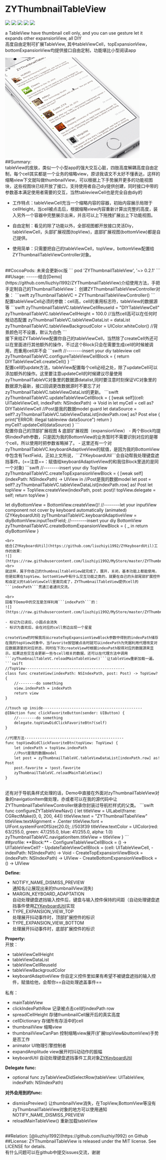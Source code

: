 # ZYThumbnailTableView  
![](https://img.shields.io/badge/pod-v0.2.1-blue.svg)
![](https://img.shields.io/badge/objc-expect-red.svg)
![](https://img.shields.io/badge/swift-perfect-green.svg)
![](https://img.shields.io/badge/build-passing-brightgreen.svg)
![](https://img.shields.io/badge/license-MIT-brightgreen.svg)

a TableView have thumbnail cell only, and you can use gesture let it expands other expansionView, all DIY  
高度自由定制可扩展TableView, 其中tableViewCell，topExpansionView，bottomExpansionView均提供接口自由定制，功能堪比小型阅读app

![](https://raw.githubusercontent.com/liuzhiyi1992/MyStore/master/ZYThumbnailTableView/ZYThumbnailTableView%E6%BC%94%E7%A4%BAgif2.gif)   
##Summary:  
tableView的皮肤，类似一个小型app的强大交互心脏，四肢高度解耦高度自由定制，每个cell其实都是一个业务的缩略view，原谅我语文不太好不懂表达，这样的缩略view下文就叫做thumbnailView，可以根据上下手势展开更多的功能视图块，这些视图块已经开放了接口，支持使用者自己diy提供创建，同时接口中带的参数基本满足使用者需要的交互，当然tableviewCell也是完全自由diy的

- 工作特点：tableViewCell充当一个缩略内容的容器，初始内容展示局限于cellHeight，当cell被点击后，根据缩略view内容重新计算出完整的高度，装入另外一个容器中完整展示出来，并且可以上下拖拽扩展出上下功能视图。  

- 自由定制：看见的除了功能以外，全部视图都开放接口灵活Diy，tableViewCell，头部扩展视图(topView)，底部扩展视图(bottomView)都是自己提供。  

- 使用简单：只需要把自己的tableViewCell，topView，bottomView配置给ZYThumbnailTableViewController对象。  


<br>
##CocoaPods:  
未来会更新oc版
```
pod 'ZYThumbnailTableView', '~> 0.2.1'
```  


<br>
##Usage:  
------结合[Demo](https://github.com/liuzhiyi1992/ZYThumbnailTableView)介绍使用方法，手把手定制自己的ThumbnailTableView：  
创建ZYThumbnailTableViewController对象：  
```swift
zyThumbnailTableVC = ZYThumbnailTableViewController()
```  
<br>
配置tableViewCell必须的参数：cell高，cell的重用标志符，tableView的数据源等
```swift
zyThumbnailTableVC.tableViewCellReuseId = "DIYTableViewCell"
zyThumbnailTableVC.tableViewCellHeight = 100.0
//当然cell高可以在任何时候动态配置
zyThumbnailTableVC.tableViewDataList = dataList
zyThumbnailTableVC.tableViewBackgroudColor = UIColor.whiteColor()
//背景颜色可不设置，默认为白色
```  
<br>
接下来给ZYTableView配置你自己的tableViewCell，当然除了createCell外还可以在里面进行其他额外的操作，不过这个Block只会在需要生成cell的时候被调用，而重用cell并不会
```swift
//--------insert your diy tableview cell
zyThumbnailTableVC.configureTableViewCellBlock = {
    return DIYTableViewCell.createCell()
}
```  
<br>
配置cell的update方法，tableView配置每个cell必经之处，除了updateCell可以添加额外的操作。这里要注意updateCell的时候建议尽量使用zyThumbnailTableVC对象里的数据源datalist,同时要注意时刻保证VC对象里的数据源为最新，接口回调更改数据源时不要忘了对zyThumbnailTableVC.tableViewDataList的更新。
```swift
zyThumbnailTableVC.updateTableViewCellBlock =  { [weak self](cell: UITableViewCell, indexPath: NSIndexPath) -> Void in
    let myCell = cell as? DIYTableViewCell
    //Post是我的数据model
    guard let dataSource = self?.zyThumbnailTableVC.tableViewDataList[indexPath.row] as? Post else {
        print("ERROR: illegal tableview dataSource")
        return
    }
    myCell?.updateCell(dataSource)
}
```  
<br>
配置你自己的顶部扩展视图 & 底部扩展视图（expansionView）  
- 两个Block均提供indexPath参数，只是因为我的BottomView的业务暂时不需要识别对应的是哪个cell，所以使用时把参数省略掉了。  
- 这里还有一个对zyThumbnailTableVC.keyboardAdaptiveView的赋值，是因为我的BottomView中包含有TextField，正如上文所说，```ZYKeyboardUtil```会自动帮我处理键盘遮挡事件。(==注意==：赋值给keyboardAdaptiveView的和我往Block里送的是同一个对象)
```swift
//--------insert your diy TopView
zyThumbnailTableVC.createTopExpansionViewBlock = { [weak self](indexPath: NSIndexPath) -> UIView in
    //Post是我的数据model
    let post = self?.zyThumbnailTableVC.tableViewDataList[indexPath.row] as! Post
    let topView = TopView.createView(indexPath, post: post)!
    topView.delegate = self;
    return topView
}

let diyBottomView = BottomView.createView()!
//--------let your inputView component not cover by keyboard automatically (animated) (ZYKeyboardUtil)
zyThumbnailTableVC.keyboardAdaptiveView = diyBottomView.inputTextField;
//--------insert your diy BottomView
zyThumbnailTableVC.createBottomExpansionViewBlock = { _ in
    return diyBottomView
}
```  
<br>
结合[ZYKeyboardUtil](https://github.com/liuzhiyi1992/ZYKeyboardUtil)工作的效果:  
![](https://raw.githubusercontent.com/liuzhiyi1992/MyStore/master/ZYThumbnailTableView/ZYThumbnailTableView%E9%85%8D%E5%90%88ZYKeyboardUtil%E6%BC%94%E7%A4%BAgif.gif)  
<br>
就这样，属于你自己的thumbnailtableView就完成了。展开，关闭，基本功能上都能使用，但是如果在topView，bottomView中有什么交互功能之类的，就要在自己的头部尾部扩展控件和自定义的tableViewCell里面完成了，ZYThumbnailTableView提供cell的```indexPath```贯通三者通讯交流。  

<br>
回看下Demo中的交互是怎样利用```indexPath```的：  
![](https://raw.githubusercontent.com/liuzhiyi1992/MyStore/master/ZYThumbnailTableView/zyTableView%E4%B8%A4%E4%B8%AA%E4%BA%A4%E4%BA%92%E6%BC%94%E7%A4%BAgif.gif)  

- 标记为已读后，小圆点会消失  
- 标识为喜欢后，会在对应的cell旁边出现一个星星  

createView的时候我将从createTopExpansionViewBlock参数中得到的indexPath储存在我的topView对象中，当favorite按钮被点击时就可以indexPath为凭据利用代理改变对应数据源里的对应状态，同时在下次createView时根据indexPath取得对应的数据源来显示。如果这些交互会更新一些与cell相关的数据，还可以在代理方法中调用```zyThumbnailTableVC.reloadMainTableView()```让tableView重新加载一遍。
```swift
//TopView---------------------------------------------
class func createView(indexPath: NSIndexPath, post: Post) -> TopView? {
    //--------do something
    view.indexPath = indexPath
    return view
}

//touch up inside---------------------------------------------
@IBAction func clickFavoriteButton(sender: UIButton) {
    //--------do something
    delegate.topViewDidClickFavoriteBtn?(self)
}

//代理方法---------------------------------------------
func topViewDidClickFavoriteBtn(topView: TopView) {
    let indexPath = topView.indexPath
    //Post是我的数据model
    let post = zyThumbnailTableVC.tableViewDataList[indexPath.row] as! Post
    post.favorite = !post.favorite
    zyThumbnailTableVC.reloadMainTableView()
}
```  
<br>
还有对于导航条样式处理的话，Demo中直接在外面对zyThumbnailTableView对象的navigationItem做处理，亦或者可以在我的源代码中让ZYThumbnailTabelViewController继承你封装过导航栏样式的父类。  
```swift
func configureZYTableViewNav() {
        let titleView = UILabel(frame: CGRectMake(0, 0, 200, 44))
        titleView.text = "ZYThumbnailTabelView"
        titleView.textAlignment = .Center
        titleView.font = UIFont.systemFontOfSize(20.0);
        //503f39
        titleView.textColor = UIColor(red: 63/255.0, green: 47/255.0, blue: 41/255.0, alpha: 1.0)
        zyThumbnailTableVC.navigationItem.titleView = titleView
    }
```  

<br>
##profile:  
**Block:**  
- ConfigureTableViewCellBlock = () -> UITableViewCell?    
- UpdateTableViewCellBlock = (cell: UITableViewCell, -indexPath: NSIndexPath) -> Void  
- CreateTopExpansionViewBlock = (indexPath: NSIndexPath) -> UIView  
- CreateBottomExpansionViewBlock = () -> UIView  

**Define:**  
- NOTIFY_NAME_DISMISS_PREVIEW   
通知名(让展现出来的thumbnailView消失)  
- MARGIN_KEYBOARD_ADAPTATION    
自动处理键盘遮挡输入控件后，键盘与输入控件保持的间距（自动处理键盘遮挡事件使用[ZYKeyboardUtil](https://github.com/liuzhiyi1992/ZYKeyboardUtil)实现  
- TYPE_EXPANSION_VIEW_TOP  
处理展开抖动事件时，顶部扩展控件的标识  
- TYPE_EXPANSION_VIEW_BOTTOM  
处理展开抖动事件时，底部扩展控件的标识  

**Property:**  
开放：  
- tableViewCellHeight  
- tableViewDataList  
- tableViewCellReuseId  
- tableViewBackgroudColor
- keyboardAdaptiveView  你自定义控件里如果有希望不被键盘遮挡的输入控件，赋值给他，会帮你==自动处理遮盖事件==  

私有：  
- mainTableView  
- clickIndexPathRow  记录被点击cell的indexPath row  
- spreadCellHeight  存储thumbnailCell展开后的真实高度  
- cellDictionary  存储所有存活中的cell  
- thumbnailView  缩略view
- thumbnailViewCanPan  控制缩略view展开(扩展topView&buttomView)手势是否工作  
- animator  UI物理引擎控制者  
- expandAmplitude  view展开时抖动动作的振幅  
- keyboardUtil  自动处理键盘遮挡事件工具对象[ZYKeyboardUtil](https://github.com/liuzhiyi1992/ZYKeyboardUtil)  


**Delegate func:**  
- optional func zyTableViewDidSelectRow(tableView: UITableView, indexPath: NSIndexPath)


**对外会用到的func:**  
- dismissPreview() 
让thumbnailView消失，在TopView,BottomView等没有zyThumbnailTableView对象的地方可以使用通知NOTIFY_NAME_DISMISS_PREVIEW    
- reloadMainTableView() 
重新加载tableView  


<br>
##Relation:  
[@liuzhiyi1992](https://github.com/liuzhiyi1992) on Github  

<br>
##License:  
ZYThumbnailTableView is released under the MIT license. See LICENSE for details.  

<br>
有什么问题可以在github中提交issues交流，谢谢
